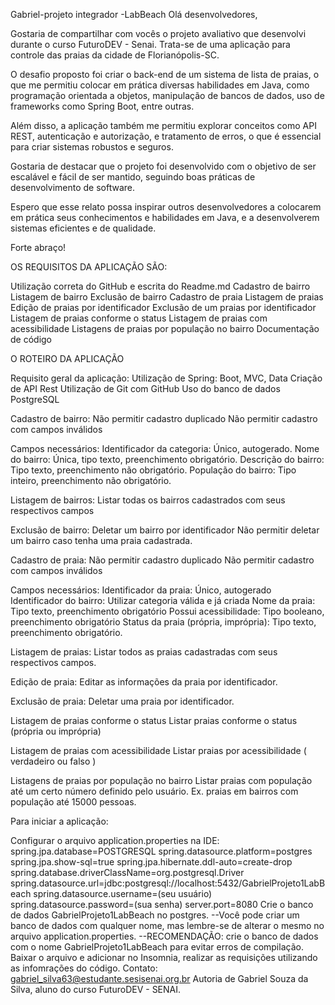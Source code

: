 Gabriel-projeto integrador -LabBeach
Olá desenvolvedores,

Gostaria de compartilhar com vocês o projeto avaliativo que desenvolvi durante o curso FuturoDEV - Senai. Trata-se de uma aplicação para controle das praias da cidade de Florianópolis-SC.

O desafio proposto foi criar o back-end de um sistema de lista de praias, o que me permitiu colocar em prática diversas habilidades em Java, como programação orientada a objetos, manipulação de bancos de dados, uso de frameworks como Spring Boot, entre outras.

Além disso, a aplicação também me permitiu explorar conceitos como API REST, autenticação e autorização, e tratamento de erros, o que é essencial para criar sistemas robustos e seguros.

Gostaria de destacar que o projeto foi desenvolvido com o objetivo de ser escalável e fácil de ser mantido, seguindo boas práticas de desenvolvimento de software.

Espero que esse relato possa inspirar outros desenvolvedores a colocarem em prática seus conhecimentos e habilidades em Java, e a desenvolverem sistemas eficientes e de qualidade.

Forte abraço!

OS REQUISITOS DA APLICAÇÃO SÃO:

Utilização correta do GitHub e escrita do Readme.md Cadastro de bairro Listagem de bairro Exclusão de bairro Cadastro de praia Listagem de praias Edição de praias por identificador Exclusão de um praias por identificador Listagem de praias conforme o status Listagem de praias com acessibilidade Listagens de praias por população no bairro Documentação de código

O ROTEIRO DA APLICAÇÃO

Requisito geral da aplicação: Utilização de Spring: Boot, MVC, Data Criação de API Rest Utilização de Git com GitHub Uso do banco de dados PostgreSQL

Cadastro de bairro: Não permitir cadastro duplicado Não permitir cadastro com campos inválidos

Campos necessários: Identificador da categoria: Único, autogerado. Nome do bairro: Única, tipo texto, preenchimento obrigatório. Descrição do bairro: Tipo texto, preenchimento não obrigatório. População do bairro: Tipo inteiro, preenchimento não obrigatório.

Listagem de bairros: Listar todas os bairros cadastrados com seus respectivos campos

Exclusão de bairro: Deletar um bairro por identificador Não permitir deletar um bairro caso tenha uma praia cadastrada.

Cadastro de praia: Não permitir cadastro duplicado Não permitir cadastro com campos inválidos

Campos necessários: Identificador da praia: Único, autogerado Identificador do bairro: Utilizar categoria válida e já criada Nome da praia: Tipo texto, preenchimento obrigatório Possui acessibilidade: Tipo booleano, preenchimento obrigatório Status da praia (própria, imprópria): Tipo texto, preenchimento obrigatório.

Listagem de praias: Listar todos as praias cadastradas com seus respectivos campos.

Edição de praia: Editar as informações da praia por identificador.

Exclusão de praia: Deletar uma praia por identificador.

Listagem de praias conforme o status Listar praias conforme o status (própria ou imprópria)

Listagem de praias com acessibilidade Listar praias por acessibilidade ( verdadeiro ou falso )

Listagens de praias por população no bairro Listar praias com população até um certo número definido pelo usuário. Ex. praias em bairros com população até 15000 pessoas.

Para iniciar a aplicação:

Configurar o arquivo application.properties na IDE: spring.jpa.database=POSTGRESQL spring.datasource.platform=postgres spring.jpa.show-sql=true spring.jpa.hibernate.ddl-auto=create-drop spring.database.driverClassName=org.postgresql.Driver spring.datasource.url=jdbc:postgresql://localhost:5432/GabrielProjeto1LabBeach spring.datasource.username=(seu usuário) spring.datasource.password=(sua senha) server.port=8080
Crie o banco de dados GabrielProjeto1LabBeach no postgres. --Você pode criar um banco de dados com qualquer nome, mas lembre-se de alterar o mesmo no arquivo application.properties. --RECOMENDAÇÃO: crie o banco de dados com o nome GabrielProjeto1LabBeach para evitar erros de compilação.
Baixar o arquivo e adicionar no Insomnia, realizar as requisições utilizando as infomrações do código.
Contato: gabriel_silva63@estudante.sesisenai.org.br
Autoria de Gabriel Souza da Silva, aluno do curso FuturoDEV - SENAI.
